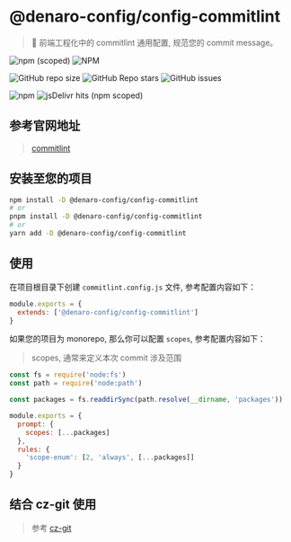 # @denaro-config/config-commitlint

> :tada: 前端工程化中的 commitlint 通用配置, 规范您的 commit message。

![npm (scoped)](https://img.shields.io/npm/v/%40denaro-config/config-commitlint?link=https%3A%2F%2Fwww.npmjs.com%2Fpackage%2F%40vuepress-config%2Fconfig-commitlint)
![NPM](https://img.shields.io/npm/l/%40denaro-config%2Fconfig-commitlint?link=https%3A%2F%2Fgithub.com%2Fdenaro-org%2Ffrontend-engineering-config%2Fblob%2Fmain%2FLICENSE)

![GitHub repo size](https://img.shields.io/github/repo-size/denaro-org/frontend-engineering-config?link=https%3A%2F%2Fgithub.com%2Fdenaro-org%2Ffrontend-engineering-config)
![GitHub Repo stars](https://img.shields.io/github/stars/denaro-org/frontend-engineering-config?link=https%3A%2F%2Fgithub.com%2Fdenaro-org%2Ffrontend-engineering-config%2Fstargazers)
![GitHub issues](https://img.shields.io/github/issues/denaro-org/frontend-engineering-config?link=https%3A%2F%2Fgithub.com%2Fdenaro-org%2Ffrontend-engineering-config%2Fissues)

![npm](https://img.shields.io/npm/dw/%40denaro-config/config-commitlint?link=https%3A%2F%2Fwww.npmjs.com%2Fpackage%2F%40vuepress-config%2Fconfig-commitlint)
![jsDelivr hits (npm scoped)](https://img.shields.io/jsdelivr/npm/hd/%40denaro-config%2Fconfig-commitlint?link=https%3A%2F%2Fwww.jsdelivr.com%2Fpackage%2Fnpm%2F%40denaro-config%2Fconfig-commitlint)

## 参考官网地址

> [commitlint](https://commitlint.js.org/#/)

## 安装至您的项目

```bash
npm install -D @denaro-config/config-commitlint
# or
pnpm install -D @denaro-config/config-commitlint
# or
yarn add -D @denaro-config/config-commitlint
```

## 使用

在项目根目录下创建 `commitlint.config.js` 文件, 参考配置内容如下：

```js
module.exports = {
  extends: ['@denaro-config/config-commitlint']
}
```

如果您的项目为 monorepo, 那么你可以配置 `scopes`, 参考配置内容如下：

> scopes, 通常来定义本次 commit 涉及范围

```js
const fs = require('node:fs')
const path = require('node:path')

const packages = fs.readdirSync(path.resolve(__dirname, 'packages'))

module.exports = {
  prompt: {
    scopes: [...packages]
  },
  rules: {
    'scope-enum': [2, 'always', [...packages]]
  }
}
```

## 结合 cz-git 使用

> 参考 [cz-git](../cz-git/README.md)
